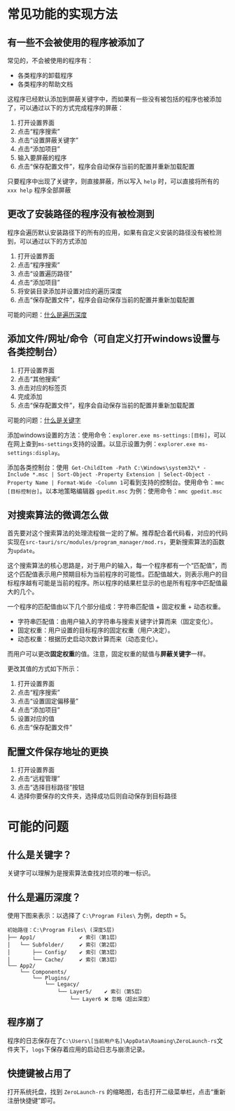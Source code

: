 # 常见功能的实现方法

## 有一些不会被使用的程序被添加了

常见的，不会被使用的程序有：
* 各类程序的卸载程序
* 各类程序的帮助文档

这程序已经默认添加到屏蔽关键字中，而如果有一些没有被包括的程序也被添加了，可以通过以下的方式完成程序的屏蔽：
1. 打开设置界面
2. 点击“程序搜索”
3. 点击“设置屏蔽关键字”
4. 点击“添加项目”
5. 输入要屏蔽的程序
6. 点击“保存配置文件”，程序会自动保存当前的配置并重新加载配置

只要程序中出现了关键字，则直接屏蔽，所以写入 `help` 时，可以直接将所有的 `xxx help` 程序全部屏蔽

## 更改了安装路径的程序没有被检测到

程序会遍历默认安装路径下的所有的应用，如果有自定义安装的路径没有被检测到，可以通过以下的方式添加
1. 打开设置界面
2. 点击“程序搜索”
3. 点击“设置遍历路径”
4. 点击“添加项目”
5. 将安装目录添加并设置对应的遍历深度
6. 点击“保存配置文件”，程序会自动保存当前的配置并重新加载配置

可能的问题：[什么是遍历深度](#什么是遍历深度)

## 添加文件/网址/命令（可自定义打开windows设置与各类控制台）

1. 打开设置界面
2. 点击“其他搜索”
3. 点击对应的标签页
4. 完成添加
5. 点击“保存配置文件”，程序会自动保存当前的配置并重新加载配置

可能的问题：[什么是关键字](#什么是关键字)

添加windows设置的方法：使用命令：`explorer.exe ms-settings:[目标]`，可以在网上查到`ms-settings`支持的设置。以显示设置为例：`explorer.exe ms-settings:display`。

添加各类控制台：使用` Get-ChildItem -Path C:\Windows\system32\* -Include *.msc | Sort-Object -Property Extension | Select-Object -Property Name | Format-Wide -Column 1`可看到支持的控制台。使用命令：`mmc [目标控制台]`。以本地策略编辑器 `gpedit.msc` 为例：使用命令：`mmc gpedit.msc`

## 对搜索算法的微调怎么做

首先要对这个搜索算法的处理流程做一定的了解。推荐配合着代码看，对应的代码实现在`src-tauri/src/modules/program_manager/mod.rs`，更新搜索算法的函数为`update`。

这个搜索算法的核心思路是，对于用户的输入，每一个程序都有一个“匹配值”，而这个匹配值表示用户预期目标为当前程序的可能性。匹配值越大，则表示用户的目标程序越有可能是当前的程序。所以程序的结果栏显示的也是所有程序中匹配值最大的几个。

一个程序的匹配值由以下几个部分组成：字符串匹配值 + 固定权重 + 动态权重。
* 字符串匹配值：由用户输入的字符串与搜索关键字计算而来（固定变化）。
* 固定权重：用户设置的目标程序的固定权重（用户决定）。
* 动态权重：根据历史启动次数计算而来（动态变化）。

而用户可以更改**固定权重**的值。注意，固定权重的赋值与**屏蔽关键字**一样。

更改其值的方式如下所示：
1. 打开设置界面
2. 点击“程序搜索”
3. 点击“设置固定偏移量”
4. 点击“添加项目”
5. 设置对应的值
6. 点击“保存配置文件”

## 配置文件保存地址的更换

1. 打开设置界面
2. 点击“远程管理”
3. 点击“选择目标路径”按钮
4. 选择你要保存的文件夹，选择成功后则自动保存到目标路径

# 可能的问题

## 什么是关键字？

关键字可以理解为是搜索算法查找对应项的唯一标识。

## 什么是遍历深度？

使用下图来表示：以选择了 `C:\Program Files\` 为例，depth = 5。

```
初始路径：C:\Program Files\ (深度5层)
├── App1/              ✔️ 索引（第1层）
│   └── Subfolder/     ✔️ 索引（第2层）
│       ├── Config/    ✔️ 索引（第3层）
│       └── Cache/     ✔️ 索引（第3层）
└── App2/
    └── Components/
        └── Plugins/
            └── Legacy/
                └── Layer5/    ✔️ 索引（第5层）
                    └── Layer6 ❌ 忽略（超出深度）
```

## 程序崩了

程序的日志保存在了`C:\Users\[当前用户名]\AppData\Roaming\ZeroLaunch-rs`文件夹下，`logs`下保存着应用的启动日志与崩溃记录。

## 快捷键被占用了

打开系统托盘，找到 `ZeroLaunch-rs` 的缩略图，右击打开二级菜单栏，点击“重新注册快捷键”即可。